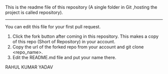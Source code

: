 This is the readme file of this repository (A single folder in Git ,hosting the project is called repository).

*********************************************************************
You can edit this file for your first pull request.

1. Click the fork button after coming in this repository. 
   This makes a copy of this repo (Short of Repository) in your account.
2. Copy the url of the forked repo from your account and git clone <repo_name>.
3. Edit the README.md file and put your name there.

RAHUL KUMAR YADAV
